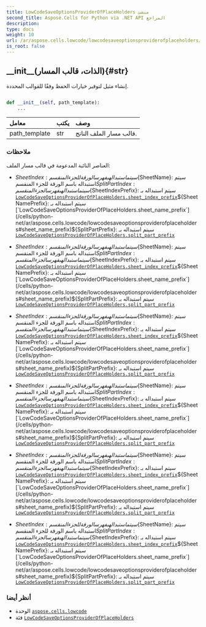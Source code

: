 ```yaml
---
title: LowCodeSaveOptionsProviderOfPlaceHolders منشئ
second_title: Aspose.Cells for Python via .NET API المراجع
description:
type: docs
weight: 10
url: /ar/aspose.cells.lowcode/lowcodesaveoptionsproviderofplaceholders/__init__/
is_root: false
---
```

##  \_\_init\_\_(الذات، قالب المسار){#str}
إنشاء مثيل لتوفير خيارات الحفظ وفقًا للقوالب المحددة.



```python

def __init__(self, path_template):
    ...
```


| معامل| يكتب| وصف|
| :- | :- | :- |
| path_template | str | قالب مسار الملف الناتج.|
###  ملاحظات

العناصر النائبة المدعومة في قالب مسار الملف:

* ${SheetIndex}: سيتم استبداله بفهرس الورقة للجزء المنقسم${SheetName}: سيتم استبداله باسم الورقة للجزء المنقسم${SplitPartIndex}: سيتم استبداله بفهرس الجزء المنقسم${SheetIndexPrefix}: سيتم استبداله بـ [`LowCodeSaveOptionsProviderOfPlaceHolders.sheet_index_prefix`](/cells/python-net/ar/aspose.cells.lowcode/lowcodesaveoptionsproviderofplaceholders#sheet_index_prefix)${SheetNamePrefix}: سيتم استبداله بـ [`LowCodeSaveOptionsProviderOfPlaceHolders.sheet_name_prefix`](/cells/python-net/ar/aspose.cells.lowcode/lowcodesaveoptionsproviderofplaceholders#sheet_name_prefix)${SplitPartPrefix}: سيتم استبداله بـ [`LowCodeSaveOptionsProviderOfPlaceHolders.split_part_prefix`](/cells/python-net/ar/aspose.cells.lowcode/lowcodesaveoptionsproviderofplaceholders#split_part_prefix)

* ${SheetIndex}: سيتم استبداله بفهرس الورقة للجزء المنقسم${SheetName}: سيتم استبداله باسم الورقة للجزء المنقسم${SplitPartIndex}: سيتم استبداله بفهرس الجزء المنقسم${SheetIndexPrefix}: سيتم استبداله بـ [`LowCodeSaveOptionsProviderOfPlaceHolders.sheet_index_prefix`](/cells/python-net/ar/aspose.cells.lowcode/lowcodesaveoptionsproviderofplaceholders#sheet_index_prefix)${SheetNamePrefix}: سيتم استبداله بـ [`LowCodeSaveOptionsProviderOfPlaceHolders.sheet_name_prefix`](/cells/python-net/ar/aspose.cells.lowcode/lowcodesaveoptionsproviderofplaceholders#sheet_name_prefix)${SplitPartPrefix}: سيتم استبداله بـ [`LowCodeSaveOptionsProviderOfPlaceHolders.split_part_prefix`](/cells/python-net/ar/aspose.cells.lowcode/lowcodesaveoptionsproviderofplaceholders#split_part_prefix)

* ${SheetIndex}: سيتم استبداله بفهرس الورقة للجزء المنقسم${SheetName}: سيتم استبداله باسم الورقة للجزء المنقسم${SplitPartIndex}: سيتم استبداله بفهرس الجزء المنقسم${SheetIndexPrefix}: سيتم استبداله بـ [`LowCodeSaveOptionsProviderOfPlaceHolders.sheet_index_prefix`](/cells/python-net/ar/aspose.cells.lowcode/lowcodesaveoptionsproviderofplaceholders#sheet_index_prefix)${SheetNamePrefix}: سيتم استبداله بـ [`LowCodeSaveOptionsProviderOfPlaceHolders.sheet_name_prefix`](/cells/python-net/ar/aspose.cells.lowcode/lowcodesaveoptionsproviderofplaceholders#sheet_name_prefix)${SplitPartPrefix}: سيتم استبداله بـ [`LowCodeSaveOptionsProviderOfPlaceHolders.split_part_prefix`](/cells/python-net/ar/aspose.cells.lowcode/lowcodesaveoptionsproviderofplaceholders#split_part_prefix)

* ${SheetIndex}: سيتم استبداله بفهرس الورقة للجزء المنقسم${SheetName}: سيتم استبداله باسم الورقة للجزء المنقسم${SplitPartIndex}: سيتم استبداله بفهرس الجزء المنقسم${SheetIndexPrefix}: سيتم استبداله بـ [`LowCodeSaveOptionsProviderOfPlaceHolders.sheet_index_prefix`](/cells/python-net/ar/aspose.cells.lowcode/lowcodesaveoptionsproviderofplaceholders#sheet_index_prefix)${SheetNamePrefix}: سيتم استبداله بـ [`LowCodeSaveOptionsProviderOfPlaceHolders.sheet_name_prefix`](/cells/python-net/ar/aspose.cells.lowcode/lowcodesaveoptionsproviderofplaceholders#sheet_name_prefix)${SplitPartPrefix}: سيتم استبداله بـ [`LowCodeSaveOptionsProviderOfPlaceHolders.split_part_prefix`](/cells/python-net/ar/aspose.cells.lowcode/lowcodesaveoptionsproviderofplaceholders#split_part_prefix)

* ${SheetIndex}: سيتم استبداله بفهرس الورقة للجزء المنقسم${SheetName}: سيتم استبداله باسم الورقة للجزء المنقسم${SplitPartIndex}: سيتم استبداله بفهرس الجزء المنقسم${SheetIndexPrefix}: سيتم استبداله بـ [`LowCodeSaveOptionsProviderOfPlaceHolders.sheet_index_prefix`](/cells/python-net/ar/aspose.cells.lowcode/lowcodesaveoptionsproviderofplaceholders#sheet_index_prefix)${SheetNamePrefix}: سيتم استبداله بـ [`LowCodeSaveOptionsProviderOfPlaceHolders.sheet_name_prefix`](/cells/python-net/ar/aspose.cells.lowcode/lowcodesaveoptionsproviderofplaceholders#sheet_name_prefix)${SplitPartPrefix}: سيتم استبداله بـ [`LowCodeSaveOptionsProviderOfPlaceHolders.split_part_prefix`](/cells/python-net/ar/aspose.cells.lowcode/lowcodesaveoptionsproviderofplaceholders#split_part_prefix)

* ${SheetIndex}: سيتم استبداله بفهرس الورقة للجزء المنقسم${SheetName}: سيتم استبداله باسم الورقة للجزء المنقسم${SplitPartIndex}: سيتم استبداله بفهرس الجزء المنقسم${SheetIndexPrefix}: سيتم استبداله بـ [`LowCodeSaveOptionsProviderOfPlaceHolders.sheet_index_prefix`](/cells/python-net/ar/aspose.cells.lowcode/lowcodesaveoptionsproviderofplaceholders#sheet_index_prefix)${SheetNamePrefix}: سيتم استبداله بـ [`LowCodeSaveOptionsProviderOfPlaceHolders.sheet_name_prefix`](/cells/python-net/ar/aspose.cells.lowcode/lowcodesaveoptionsproviderofplaceholders#sheet_name_prefix)${SplitPartPrefix}: سيتم استبداله بـ [`LowCodeSaveOptionsProviderOfPlaceHolders.split_part_prefix`](/cells/python-net/ar/aspose.cells.lowcode/lowcodesaveoptionsproviderofplaceholders#split_part_prefix)


###  أنظر أيضا

* الوحدة [`aspose.cells.lowcode`](../../)
* فئة [`LowCodeSaveOptionsProviderOfPlaceHolders`](/cells/python-net/ar/aspose.cells.lowcode/lowcodesaveoptionsproviderofplaceholders)

